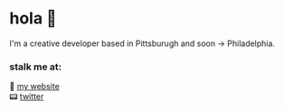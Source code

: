 # hola 🤙

I'm a creative developer based in Pittsburugh and soon → Philadelphia. 

### stalk me at: <br>
🔗 [my website](http://www.lauracodes.com)
<br>
📟 [twitter](https://twitter.com/1aurapadilla)
